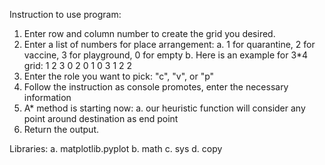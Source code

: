 Instruction to use program:
1. Enter row and column number to create the grid you desired.
2. Enter a list of numbers for place arrangement:
    a. 1 for quarantine, 2 for vaccine, 3 for playground, 0 for empty
    b. Here is an example for 3*4 grid: 1 2 3 0 2 0 1 0 3 1 2 2
3. Enter the role you want to pick: "c", "v", or "p"
4. Follow the instruction as console promotes, enter the necessary information
5. A* method is starting now:
   a. our heuristic function will consider any point around destination as end point
6. Return the output.

Libraries:
   a. matplotlib.pyplot
   b. math
   c. sys
   d. copy